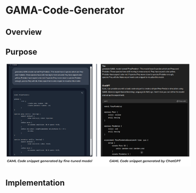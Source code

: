 # GAMA-Code-Generator

## Overview 


## Purpose
![](https://github.com/ACROSS-Lab/GAMA-Code-Generator/blob/main/assets/comparison-img.png)

## Implementation


